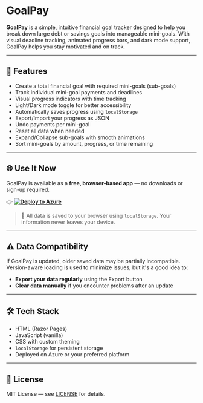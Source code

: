 # GoalPay

**GoalPay** is a simple, intuitive financial goal tracker designed to help you break down large debt or savings goals into manageable mini-goals. With visual deadline tracking, animated progress bars, and dark mode support, GoalPay helps you stay motivated and on track.

---

## 📌 Features

- Create a total financial goal with required mini-goals (sub-goals)
- Track individual mini-goal payments and deadlines
- Visual progress indicators with time tracking
- Light/Dark mode toggle for better accessibility
- Automatically saves progress using `localStorage`
- Export/Import your progress as JSON
- Undo payments per mini-goal
- Reset all data when needed
- Expand/Collapse sub-goals with smooth animations
- Sort mini-goals by amount, progress, or time remaining

---

## 🌐 Use It Now

GoalPay is available as a **free, browser-based app** — no downloads or sign-up required.

👉 **[![Deploy to Azure](https://img.shields.io/badge/Azure-Live-blue?logo=windows)](https://goalpay-hucfd3h0awhta3et.centralus-01.azurewebsites.net/)**

> 💾 All data is saved to your browser using `localStorage`. Your information never leaves your device.

---

## ⚠ Data Compatibility

If GoalPay is updated, older saved data may be partially incompatible. Version-aware loading is used to minimize issues, but it's a good idea to:
- **Export your data regularly** using the Export button
- **Clear data manually** if you encounter problems after an update

---

## 🛠️ Tech Stack

- HTML (Razor Pages)
- JavaScript (vanilla)
- CSS with custom theming
- `localStorage` for persistent storage
- Deployed on Azure or your preferred platform

---

## 📄 License

MIT License — see [LICENSE](LICENSE) for details.



